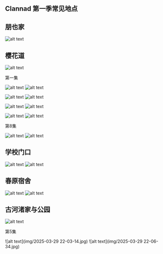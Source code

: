 ## Clannad 第一季常见地点

## 朋也家

![alt text](img/cla-1-13-s0.jpg)

## 樱花道

![alt text](img/CIMG2349.jpg)

第一集

![alt text](img/clan-1-8-s.jpg)
![alt text](img/clan-1-8.jpg)

![alt text](img/CIMG2400.jpg)
![alt text](img/clan-1-9.jpg)

![alt text](img/clan-1-11-s.jpg)
![alt text](img/clan-1-11.jpg)

![alt text](img/clan-1-20-s.jpg)
![alt text](img/clan-1-20.jpg)

第8集

![alt text](img/cla-8-11.jpg)
![alt text](img/cla-8-30.jpg)


## 学校门口

![alt text](img/cla-1-9-s1.jpg)
![alt text](img/clan-1-22.jpg)

## 春原宿舍

![alt text](img/cla-11-24-s.jpg)
![alt text](img/clan-1-24.jpg)

## 古河渚家与公园

![alt text](img/Ckypwjk.webp)

第5集

![alt text](img/2025-03-29 22-03-14.jpg)
![alt text](img/2025-03-29 22-06-34.jpg)